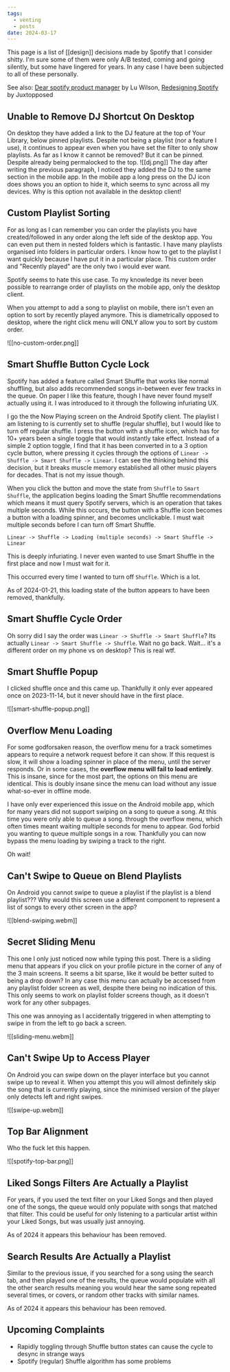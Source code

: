 ```yaml
---
tags:
  - venting
  - posts
date: 2024-03-17
---
```

This page is a list of [[design]] decisions made by Spotify that I consider shitty.  I'm sure some of them were only A/B tested, coming and going silently, but some have lingered for years. In any case I have been subjected to all of these personally.

See also: [Dear spotify product manager](https://www.todepond.com/wikiblogarden/work/dear-spotify/) by Lu Wilson, [Redesigning Spotify](https://www.youtube.com/watch?v=suhEIUapSJQ) by Juxtopposed

## Unable to Remove DJ Shortcut On Desktop

On desktop they have added a link to the DJ feature at the top of Your Library, below pinned playlists.  Despite not being a playlist (nor a feature I use), it continues to appear even when you have set the filter to only show playlists.  As far as I know it cannot be removed?  But it can be pinned.  Despite already being permalocked to the top.
![[dj.png]]
The day after writing the previous paragraph, I noticed they added the DJ to the same section in the mobile app. In the mobile app a long press on the DJ icon does shows you an option to hide it, which seems to sync across all my devices.  Why is this option not available in the desktop client!
## Custom Playlist Sorting

For as long as I can remember you can order the playlists you have created/followed in any order along the left side of the desktop app. You can even put them in nested folders which is fantastic.  I have many playlists organised into folders in particular orders.  I know how to get to the playlist I want quickly because I have put it in a particular place. This custom order and "Recently played" are the only two i would ever want.

Spotify seems to hate this use case.  To my knowledge its never been possible to rearrange order of playlists on the mobile app, only the desktop client.

When you attempt to add a song to playlist on mobile, there isn't even an option to sort by recently played anymore.  This is diametrically opposed to desktop, where the right click menu will ONLY allow you to sort by custom order. 

![[no-custom-order.png]]


## Smart Shuffle Button Cycle Lock

Spotify has added a feature called Smart Shuffle that works like normal shuffling, but also adds recommended songs in-between ever few tracks in the queue.  On paper I like this feature, though I have never found myself actually using it. I was introduced to it through the following infuriating UX.

I go the the Now Playing screen on the Android Spotify client. The playlist I am listening to is currently set to shuffle (regular shuffle), but I would like to turn off regular shuffle.  I press the button with a shuffle icon, which has for 10+ years been a single toggle that would instantly take effect.  Instead of a simple 2 option toggle, I find that it has been converted in to a 3 option cycle button, where pressing it cycles through the options of `Linear -> Shuffle -> Smart Shuffle -> Linear`. I can see the thinking behind this decision, but it breaks muscle memory established all other music players for decades.  That is not my issue though.

When you click the button and move the state from `Shuffle` to `Smart Shuffle`, the application begins loading the Smart Shuffle recommendations which means it must query Spotify servers, which is an operation that takes multiple seconds.  While this occurs, the button with a Shuffle icon becomes a button with a loading spinner, and becomes unclickable. I must wait multiple seconds before I can turn off Smart Shuffle.

`Linear -> Shuffle -> Loading (multiple seconds) -> Smart Shuffle -> Linear`

This is deeply infuriating.  I never even wanted to use Smart Shuffle in the first place and now I must wait for it.

This occurred every time I wanted to turn off  `Shuffle`.  Which is a lot.

As of 2024-01-21, this loading state of the button appears to have been removed, thankfully.

## Smart Shuffle Cycle Order

Oh sorry did I say the order was `Linear -> Shuffle -> Smart Shuffle`?  Its actually `Linear -> Smart Shuffle -> Shuffle`.  Wait no go back.  Wait... it's a different order on my phone vs on desktop? This is real wtf.

## Smart Shuffle Popup

I clicked shuffle once and this came up. Thankfully it only ever appeared once on 2023-11-14, but it never should have in the first place. 

![[smart-shuffle-popup.png]]

## Overflow Menu Loading

For some godforsaken reason, the overflow menu for a track sometimes appears to require a network request before it can show.  If this request is slow, it will show a loading spinner in place of the menu, until the server responds.  Or in some cases, the **overflow menu will fail to load entirely**.  This is insane, since for the most part, the options on this menu are identical.  This is doubly insane since the menu can load without any issue what-so-ever in offline mode.

I have only ever experienced this issue on the Android mobile app, which for many years did not support swiping on a song to queue a song.  At this time you were only able to queue a song. through the overflow menu, which often times meant waiting multiple seconds for menu to appear.  God forbid you wanting to queue multiple songs in a row. Thankfully you can now bypass the menu loading by swiping a track to the right.

Oh wait!

## Can't Swipe to Queue on Blend Playlists

On Android you cannot swipe to queue a playlist if the playlist is a blend playlist??? Why would this screen use a different component to represent a list of songs to every other screen in the app? 

![[blend-swiping.webm]]

## Secret Sliding Menu

This one I only just noticed now while typing this post. There is a sliding menu that appears if you click on your profile picture in the corner of any of the 3 main screens.  It seems a bit sparse, like it would be better suited to being a drop down? In any case this menu can actually be accessed from any playlist folder screen as well, despite there being no indication of this.  This only seems to work on playlist folder screens though, as it doesn't work for any other subpages.

This one was annoying as I accidentally triggered in when attempting to swipe in from the left to go back a screen.

![[sliding-menu.webm]]

## Can't Swipe Up to Access Player

On Android you can swipe down on the player interface but you cannot swipe up to reveal it.  When you attempt this you will almost definitely skip the song that is currently playing, since the minimised version of the player only detects left and right swipes.

![[swipe-up.webm]]

## Top Bar Alignment

Who the fuck let this happen.

![[spotify-top-bar.png]]

## Liked Songs Filters Are Actually a Playlist

For years, if you used the text filter on your Liked Songs and then played one of the songs, the queue would only populate with songs that matched that filter.  This could be useful for only listening to a particular artist within your Liked Songs, but was usually just annoying.

As of 2024 it appears this behaviour has been removed.
## Search Results Are Actually a Playlist

Similar to the previous issue, if you searched for a song using the search tab, and then played one of the results, the queue would populate with all the other search results meaning you would hear the same song repeated several times, or covers, or random other tracks with similar names.

As of 2024 it appears this behaviour has been removed.

## Upcoming Complaints

- Rapidly toggling through Shuffle button states can cause the cycle to desync in strange ways
- Spotify (regular) Shuffle algorithm has some problems